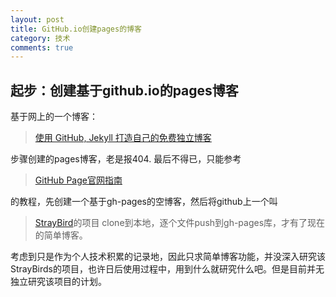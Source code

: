 ```yaml
---
layout: post
title: GitHub.io创建pages的博客
category: 技术
comments: true
---
```



## 起步：创建基于github.io的pages博客

基于网上的一个博客：

>[使用 GitHub, Jekyll 打造自己的免费独立博客](http://blog.csdn.net/on_1y/article/details/19259435。)

步骤创建的pages博客，老是报404.
最后不得已，只能参考
>[GitHub Page官网指南](https://pages.github.com/)

的教程，先创建一个基于gh-pages的空博客，然后将github上一个叫
>[StrayBird](https://github.com/minixalpha/StrayBirds/tree/gh-pages)的项目
clone到本地，逐个文件push到gh-pages库，才有了现在的简单博客。

考虑到只是作为个人技术积累的记录地，因此只求简单博客功能，并没深入研究该StrayBirds的项目，也许日后使用过程中，用到什么就研究什么吧。但是目前并无独立研究该项目的计划。

